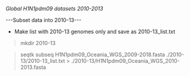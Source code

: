 *Global H1N1pdm09 datasets 2010-2013*

---Subset data into 2010-13---

- Make list with 2010-13 genomes only and save as 2010-13_list.txt 

> mkdir 2010-13

> seqtk subseq H1N1pdm09_Oceania_WGS_2009-2018.fasta ./2010-13/2010-13_list.txt > ./2010-13/H1N1pdm09_Oceania_WGS_2010-2013.fasta
